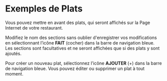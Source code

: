 # Exemples de Plats

Vous pouvez mettre en avant des plats, qui seront affichés sur
la Page Internet de votre restaurant.

Modifiez le nom des sections sans oublier d'enregistrer vos modifications 
en sélectionnant l’icône **FAIT** (cocher) dans la
barre de navigation bleue. Les sections sont facultatives et ne seront 
affichées que si des plats y sont ajoutés.

Pour créer un nouveau plat, sélectionnez l’icône **AJOUTER** (+) dans la barre 
de navigation bleue. Vous pouvez éditer ou supprimer un plat à tout moment.








 

  
  


